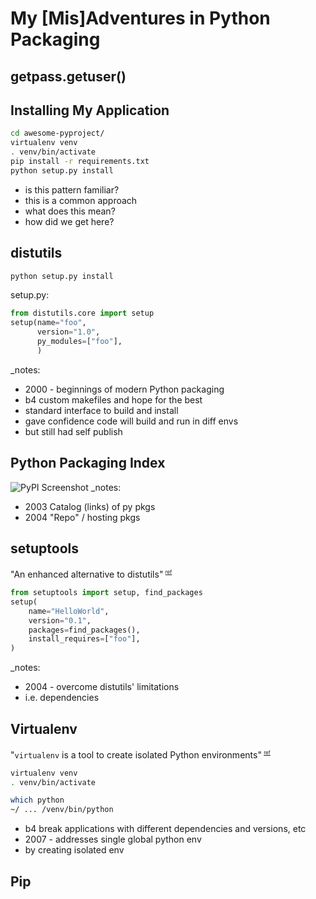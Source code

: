 


# My [Mis]Adventures in Python Packaging



## getpass.getuser()



## Installing My Application
```bash
cd awesome-pyproject/
virtualenv venv
. venv/bin/activate
pip install -r requirements.txt
python setup.py install
```
* is this pattern familiar?
* this is a common approach
* what does this mean?
* how did we get here?



## distutils
```bash
python setup.py install
```
setup<span>.</span>py:
```python
from distutils.core import setup
setup(name="foo",
      version="1.0",
      py_modules=["foo"],
      )
```
_notes:
* 2000 - beginnings of modern Python packaging
* b4 custom makefiles and hope for the best
* standard interface to build and install
* gave confidence code will build and run in diff envs
* but still had self publish



## Python Packaging Index
![PyPI Screenshot](https://api.pcloud.com/getpubthumb?code=ulHctalK&size=746x688)
_notes:
* 2003 Catalog (links) of py pkgs
* 2004 "Repo" / hosting pkgs



## setuptools
"An enhanced alternative to distutils"<sup> <small><small>[ref](https://docs.python.org/3/library/distutils.html)</small></small><sup><!-- .element: style="text-align:center" -->
```python
from setuptools import setup, find_packages
setup(
    name="HelloWorld",
    version="0.1",
    packages=find_packages(),
    install_requires=["foo"],
)
```
_notes:
* 2004 - overcome distutils' limitations
* i.e. dependencies



## Virtualenv
"`virtualenv` is a tool to create isolated Python environments"<sup> <small><small>[ref](https://virtualenv.pypa.io)</small></small><sup><!-- .element: style="text-align:center" -->
```bash
virtualenv venv
. venv/bin/activate

which python
~/ ... /venv/bin/python
```
* b4 break applications with different dependencies and versions, etc
* 2007 - addresses single global python env
* by creating isolated env


## Pip
<!--stackedit_data:
eyJoaXN0b3J5IjpbMzg4NjA5MDAzLC03NTEwMTQ2OCwxOTQzOD
cwODA5LDMwOTA1MjE2MywtNDczODkwOTY2LDY4MjY4NTMyMSwx
MjU3MzczMDIyLDI1NTAxNDkxNywtMjExOTExOTY1NF19
-->